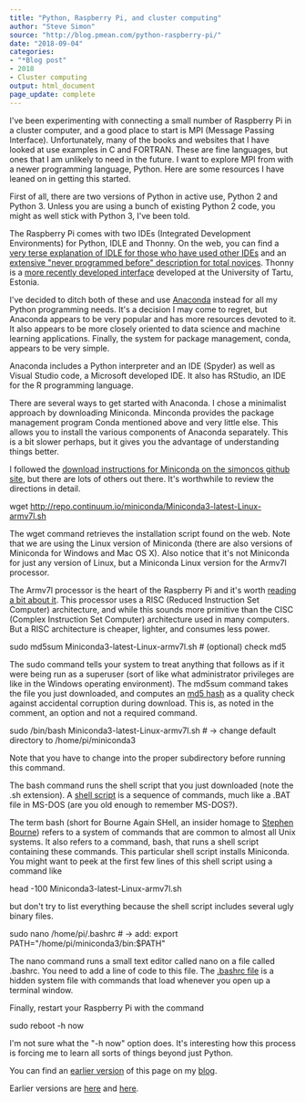 ```yaml
---
title: "Python, Raspberry Pi, and cluster computing"
author: "Steve Simon"
source: "http://blog.pmean.com/python-raspberry-pi/"
date: "2018-09-04"
categories:
- "*Blog post"
- 2018
- Cluster computing
output: html_document
page_update: complete
---
```


I've been experimenting with connecting a small number of Raspberry Pi in a cluster computer, and a good place to start is MPI (Message Passing Interface). Unfortunately, many of the books and websites that I have looked at use examples in C and FORTRAN. These are fine languages, but ones that I am unlikely to need in the future. I want to explore MPI from with a newer programming language, Python. Here are some resources I have leaned on in getting this started.

<!---More--->

First of all, there are two versions of Python in active use, Python 2 and Python 3. Unless you are using a bunch of existing Python 2 code, you might as well stick with Python 3, I've been told.

The Raspberry Pi comes with two IDEs (Integrated Development Environments) for Python, IDLE and Thonny. On the web, you can find a [very terse explanation of IDLE for those who have used other IDEs][idl1] and an [extensive "never programmed before" description for total novices][ras1]. Thonny is a [more recently developed interface][tho1] developed at the University of Tartu, Estonia.

I've decided to ditch both of these and use [Anaconda][ana1] instead for all my Python programming needs. It's a decision I may come to regret, but Anaconda appears to be very popular and has more resources devoted to it. It also appears to be more closely oriented to data science and machine learning applications. Finally, the system for package management, conda, appears to be very simple.

Anaconda includes a Python interpreter and an IDE (Spyder) as well as Visual Studio code, a Microsoft developed IDE. It also has RStudio, an IDE for the R programming language.

There are several ways to get started with Anaconda. I chose a minimalist approach by downloading Miniconda. Minconda provides the package management program Conda mentioned above and very little else. This allows you to install the various components of Anaconda separately. This is a bit slower perhaps, but it gives you the advantage of understanding things better.

I followed the [download instructions for Miniconda on the simoncos github site][min1], but there are lots of others out there. It's worthwhile to review the directions in detail.

wget http://repo.continuum.io/miniconda/Miniconda3-latest-Linux-armv7l.sh

The wget command retrieves the installation script found on the web. Note that we are using the Linux version of Miniconda (there are also versions of Miniconda for Windows and Mac OS X). Also notice that it's not Miniconda for just any version of Linux, but a Miniconda Linux version for the Armv7l processor.

The Armv7l processor is the heart of the Raspberry Pi and it's worth [reading a bit about it][wik2]. This processor uses a RISC (Reduced Instruction Set Computer) architecture, and while this sounds more primitive than the CISC (Complex Instruction Set Computer) architecture used in many computers. But a RISC architecture is cheaper, lighter, and consumes less power.

sudo md5sum Miniconda3-latest-Linux-armv7l.sh # (optional) check md5

The sudo command tells your system to treat anything that follows as if it were being run as a superuser (sort of like what administrator privileges are like in the Windows operating environment). The md5sum command takes the file you just downloaded, and computes an [md5 hash][wik1] as a quality check against accidental corruption during download. This is, as noted in the comment, an option and not a required command.

sudo /bin/bash Miniconda3-latest-Linux-armv7l.sh # -> change default directory to /home/pi/miniconda3

Note that you have to change into the proper subdirectory before running this command.

The bash command runs the shell script that you just downloaded (note the .sh extension). A [shell script][she1] is a sequence of commands, much like a .BAT file in MS-DOS (are you old enough to remember MS-DOS?).

The term bash (short for Bourne Again SHell, an insider homage to [Stephen Bourne][bou1]) refers to a system of commands that are common to almost all Unix systems. It also refers to a command, bash, that runs a shell script containing these commands. This particular shell script installs Miniconda. You might want to peek at the first few lines of this shell script using a command like

head -100 Miniconda3-latest-Linux-armv7l.sh

but don't try to list everything because the shell script includes several ugly binary files.

sudo nano /home/pi/.bashrc # -> add: export PATH="/home/pi/miniconda3/bin:$PATH"

The nano command runs a small text editor called nano on a file called .bashrc. You need to add a line of code to this file. The [.bashrc file][bas1] is a hidden system file with commands that load whenever you open up a terminal window.

Finally, restart your Raspberry Pi with the command

sudo reboot -h now

I'm not sure what the "-h now" option does. It's interesting how this process is forcing me to learn all sorts of things beyond just Python.

You can find an [earlier version][sim1] of this page on my [blog][sim2].

[sim1]: http://blog.pmean.com/python-raspberry-pi/
[sim2]: http://blog.pmean.com

[ana1]: https://en.wikipedia.org/wiki/Anaconda_(Python_distribution)
[bas1]: https://www.maketecheasier.com/what-is-bashrc/
[bou1]: https://en.wikipedia.org/wiki/Stephen_R._Bourne
[idl1]: http://www.raspberry-projects.com/pi/programming-in-python/general-python-programming/idle-python-programming
[min1]: https://gist.github.com/simoncos/a7ce35babeaf73f512be24135c0fbafb
[ras1]: https://www.raspberrypi.org/magpi/program-python/
[she1]: https://www.shellscript.sh/index.html
[tho1]: https://thonny.org/
[wik1]: https://en.wikipedia.org/wiki/MD5
[wik2]: https://en.wikipedia.org/wiki/ARM_architecture
Earlier versions are [here][sim1] and [here][sim2].
 
[sim1]: http://blog.pmean.com/python-raspberry-pi/
[sim2]: http://new.pmean.com/python-raspberry-pi/
 
